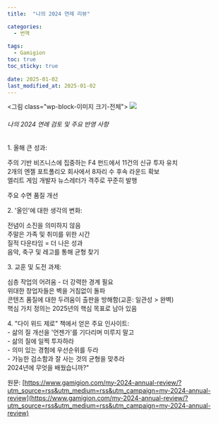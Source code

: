 ```yaml
---
title:  "나의 2024 연례 리뷰"

categories:
  - 번역
  
tags:
  - Gamigion
toc: true
toc_sticky: true
 
date: 2025-01-02
last_modified_at: 2025-01-02
---
```

<그림 class="wp-block-이미지 크기-전체"> ![](https://www.gamigion.com/wp-content/uploads/2025/01/My-2024-Annual-Review.jpg)

###### 나의 2024 연례 검토 및 주요 반영 사항

1\. 올해 큰 성과:  
  
주의 기반 비즈니스에 집중하는 F4 펀드에서 11건의 신규 투자 유치  
2개의 엔젤 포트폴리오 회사에서 8자리 수 후속 라운드 확보  
엘리트 게임 개발자 뉴스레터가 격주로 꾸준히 발행  
  
주요 수면 품질 개선  
  
2\. '올인'에 대한 생각의 변화:  
  
전념이 소진을 의미하지 않음  
주말은 가족 및 취미를 위한 시간  
질적 다운타임 = 더 나은 성과  
음악, 축구 및 레고를 통해 균형 찾기  
  
3\. 교훈 및 도전 과제:  
  
심층 작업의 어려움 - 더 강력한 경계 필요  
위대한 창업자들은 벽을 거침없이 돌파  
콘텐츠 품질에 대한 두려움이 출판을 방해함(교훈: 일관성 > 완벽)  
핵심 가치 정의는 2025년의 핵심 목표로 남아 있음  
  
4\. "다이 위드 제로" 책에서 얻은 주요 인사이트:  
\- 삶의 질 개선을 '언젠가'를 기다리며 미루지 말고  
\- 삶의 질에 일찍 투자하라  
\- 의미 있는 경험에 우선순위를 두라  
\- 가능한 검소함과 잘 사는 것의 균형을 맞추라  
2024년에 무엇을 배웠습니까?"

원문: [https://www.gamigion.com/my-2024-annual-review/?utm_source=rss&utm_medium=rss&utm_campaign=my-2024-annual-review](https://www.gamigion.com/my-2024-annual-review/?utm_source=rss&utm_medium=rss&utm_campaign=my-2024-annual-review)